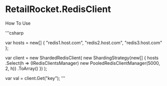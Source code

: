 # RetailRocket.RedisClient

How To Use

'''csharp

var hosts = new[] { "redis1.host.com", "redis2.host.com", "redis3.host.com" };

var client = new ShardedRedisClient(
    new ShardingStrategy(new[]
    {
        hosts
            .Select(h => (IRedisClientsManager) new PooledRedisClientManager(5000, 2, h))
            .ToArray()
    })
);

var val = client.Get("key");
'''
